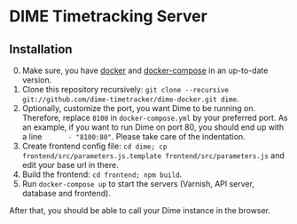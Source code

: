DIME Timetracking Server
========================

Installation
------------

0. Make sure, you have [docker](https://www.docker.com/) and [docker-compose](https://docs.docker.com/compose/) in an up-to-date version.
1. Clone this repository recursively: ``git clone --recursive git://github.com/dime-timetracker/dime-docker.git dime``.
2. Optionally, customize the port, you want Dime to be running on. Therefore, replace
   ``8100`` in ``docker-compose.yml`` by your preferred port. As an example, if
   you want to run Dime on port 80, you should end up with a line
   ``      - "8100:80"``. Please take care of the indentation.
3. Create frontend config file: ``cd dime; cp frontend/src/parameters.js.template frontend/src/parameters.js`` and edit your base url in there.
4. Build the frontend: ``cd frontend; npm build``.
5. Run ``docker-compose up`` to start the servers (Varnish, API server, database
   and frontend).

After that, you should be able to call your Dime instance in the browser.
